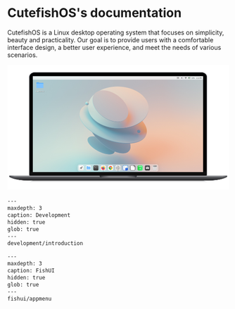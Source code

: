 # CutefishOS's documentation 

CutefishOS is a Linux desktop operating system that focuses on simplicity, beauty and practicality. Our goal is to provide users with a comfortable interface design, a better user experience, and meet the needs of various scenarios.

![Screenshot](_static/laptop.png)

```{toctree}
---
maxdepth: 3
caption: Development
hidden: true
glob: true
---
development/introduction
```

```{toctree}
---
maxdepth: 3
caption: FishUI
hidden: true
glob: true
---
fishui/appmenu
```